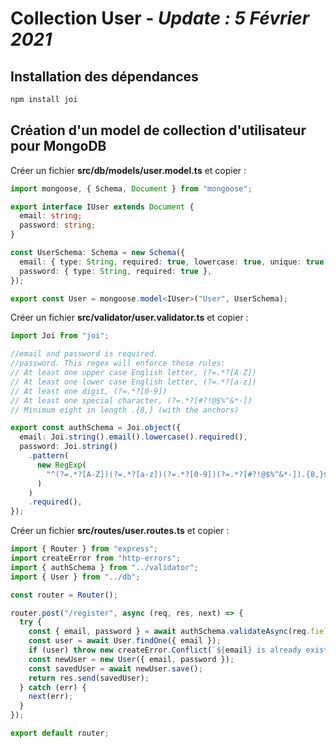 # Collection User - ***Update : 5 Février 2021***

## Installation des dépendances

```zsh
npm install joi
```

## Création d'un model de collection d'utilisateur pour MongoDB

Créer un fichier **src/db/models/user.model.ts** et copier :

```ts
import mongoose, { Schema, Document } from "mongoose";

export interface IUser extends Document {
  email: string;
  password: string;
}

const UserSchema: Schema = new Schema({
  email: { type: String, required: true, lowercase: true, unique: true },
  password: { type: String, required: true },
});

export const User = mongoose.model<IUser>("User", UserSchema);
```

Créer un fichier **src/validator/user.validator.ts** et copier :

```ts
import Joi from "joi";

//email and password is required.
//password. This regex will enforce these rules:
// At least one upper case English letter, (?=.*?[A-Z])
// At least one lower case English letter, (?=.*?[a-z])
// At least one digit, (?=.*?[0-9])
// At least one special character, (?=.*?[#?!@$%^&*-])
// Minimum eight in length .{8,} (with the anchors)

export const authSchema = Joi.object({
  email: Joi.string().email().lowercase().required(),
  password: Joi.string()
    .pattern(
      new RegExp(
        "^(?=.*?[A-Z])(?=.*?[a-z])(?=.*?[0-9])(?=.*?[#?!@$%^&*-]).{8,}$"
      )
    )
    .required(),
});
```


Créer un fichier **src/routes/user.routes.ts** et copier :

```ts
import { Router } from "express";
import createError from "http-errors";
import { authSchema } from "../validator";
import { User } from "../db";

const router = Router();

router.post("/register", async (req, res, next) => {
  try {
    const { email, password } = await authSchema.validateAsync(req.fields);
    const user = await User.findOne({ email });
    if (user) throw new createError.Conflict(`${email} is already exists`);
    const newUser = new User({ email, password });
    const savedUser = await newUser.save();
    return res.send(savedUser);
  } catch (err) {
    next(err);
  }
});

export default router;
```
